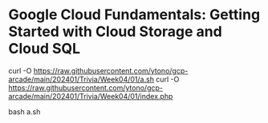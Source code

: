 # Google Cloud Fundamentals: Getting Started with Cloud Storage and Cloud SQL

curl -O https://raw.githubusercontent.com/ytono/gcp-arcade/main/202401/Trivia/Week04/01/a.sh
curl -O https://raw.githubusercontent.com/ytono/gcp-arcade/main/202401/Trivia/Week04/01/index.php

bash a.sh
